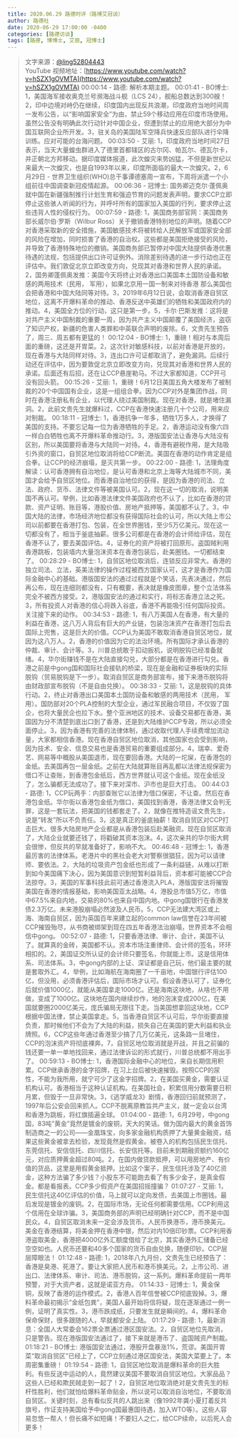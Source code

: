 ```yaml
---
title: 2020.06.29 路德时评（路博艾冠谈）
author: 路德社
date: 2020-06-29 17:00:00 -0400
categories: [路德访谈]
tags: [路德, 博博士, 艾丽, 冠博士]
---
```


> 文字来源：[@ling52804443](https://twitter.com/ling52804443)  
> YouTube 视频地址：[https://www.youtube.com/watch?v=hSZX1gOVMTA](https://www.youtube.com/watch?v=hSZX1gOVMTA)
00:00:14 - 路德: 解析本期主题。
00:01:41 - BO博士: 1，美国海军接收奥克兰号濒海战斗舰（LCS 24），舰船总数达到300艘！2，印中边境对峙仍在继续，印度国内出现反共浪潮，印度政府当地时间周一发布公告，以“影响国家安全”为由，禁止59个移动应用在印度市场使用。虽然公告没有明确此次行动针对中国企业，但遭到禁止的应用绝大部分为中国互联网企业所开发。3，驻关岛的美国陆军空降兵快速反应部队进行伞降训练。应对可能的台海问题。
00:03:50 - 艾丽: 1，印度政府当地时间27日表示，当天大量蝗虫群进入了德里首都辖区的古尔冈、帕瓦尔、德瓦尔卡，并正朝北方邦移动。据印度媒体报道，此次蝗灾来势凶猛，不但是新世纪以来最大一次蝗灾，也是自1993年以来，印度所面临的最大一次蝗灾。2，6月29日 - 世界卫生组织(WHO)总干事谭德塞周一宣布，下周将派遣一个小组前往中国调查新冠疫情起源。
00:06:36 - 冠博士: 国务卿迈克尔·蓬佩奥就中国在新疆强制推行计划生育和强迫节育的问题发表声明，要求CCP立即停止这些骇人听闻的行为，并呼吁所有的国家加入美国的行列，要求停止这些违背人性的侵权行为。
00:07:59 - 路德: 1，美国商务部官网：美国商务部长威尔伯·罗斯（Wilbur Ross）关于撤销香港特别地位的声明。随着CCP对香港采取新的安全措施，美国敏感技术将被转给人民解放军或国家安全部的风险在增加，同时损害了香港的自治权。这些都是美国拒绝接受的风险，并导致了香港特殊地位的撤销。美国商务部已暂停对中国大陆提供香港优惠待遇的法规，包括提供出口许可证例外。消除差别待遇的进一步行动也正在评估中。我们敦促北京立即改变方向，兑现其对香港和世界人民的承诺。2，国务卿蓬佩奥发推：美国今天将终止对香港出口美国本土国防设备和敏感的两用技术（民用， 军用），如果北京用一国一制来对待香港 那么美国也会把香港和中国大陆同等对待。3，2019年6月12日说，会取消香港自贸区地位，这离不开爆料革命的推动、香港反送中英雄们的牺牲和美国政府内的推动。4，美国全方位的行动，这只是第一步。5，卡尔·巴斯发推：这将是对共产主义中国制裁的重要一周，因为共产主义中国颠覆了美国经济，盗窃了知识产权，新疆的危害人类罪和中英联合声明的废除。6，文贵先生预告了，周三、周五都有更猛的！
00:12:04 - BO博士: 1，重磅！相对与本周后面的重磅，这还是开胃菜。2，这次针对敏感科技，以前对香港是开放的，现在香港与大陆同样对待。3，连出口许可证都取消了，避免漏洞。后续行动还在评估中，因为要敦促北京立即改变方向，兑现其对香港和世界人民的承诺。后面还有后招，还在让CCP悬崖勒马。不过大家都知道，CCP开弓没有回头箭。
00:15:26 - 艾丽: 1，重磅！6月12日美国五角大楼发布了被制裁的20个中国国有企业，这是一组组合拳。因为CCP对外是集团作战，同时在香港注册私有企业，以代理人绕过美国制裁。现在对香港，就是堵住漏洞。2，此前文贵先生就爆料过，CCP在香港快速注册几十个公司，用来应对制裁。
00:18:11 - 冠博士: 1，香港抗争一年多，牺牲1万多人，才换得了美国的支持。不要忘记每一位为香港牺牲的手足。2，香港运动没有像六四一样白白牺牲也离不开爆料革命推动行。3，港版国安法让香港与大陆没有区别，所以美国要将香港与大陆同一对待。4，香港有避税作用，是大陆吸引外资的窗口，自贸区地位取消将给CCP断流。美国在香港的动作肯定是组合拳。让CCP的经济崩塌，是灭共第一步。
00:22:00 - 路德: 1，法理角度解读：认可香港拥有自治地位，是认可香港和北京上海等大陆城市不同，美国才会给予自贸区地位。而香港自治地位的获得，是因为香港的司法、立法、政府、货币、法律文件等被美国认可。2，现在这一切的取消，说明美国不再认可。举例，比如香港法律文件美国政府也不认了，比如在香港的贷款、资产证明、账目等，港股价值、房地产抵押等，美国都不认了。3，中国大陆的法律，市场经济地位都没有获得国际社会的认可，所以大陆上市公司以前都要在香港打包、包装，在全世界圈钱，至少5万亿美元。现在这一切都没有了，相当于釜底抽薪。很多公司都是在香港的会计师给评估，现在香港不认了，要去美国评估。4，证券化的资产将被打回原形。盗国贼利用香港跳板，包装墙内大量泡沫资本在香港包装后，赴美圈钱。一切都结束了。
00:28:29 - BO博士: 1，自贸区地位取消后，连锁反应非常大。香港的独立司法、立法，英美法律的操作过程被西方国家认可，这才是香港作为国际金融中心的基础。港版国安法的通过过程就是个笑话，先表决通过，然后再公布，现在连细则都没有，只有概要，表决就是橡皮图章，整个立法体系完全不被西方接受。2，港版国安法的通过和实行，将标志香港立法之死。3，所有投资人对香港的信心将跌入谷底，香港不再能吸引任何国际投资。关注接下来的动作。
00:34:53 - 路德: 1，有八万美国人在香港，有大量的利益在香港，这八万人背后有巨大的产业链，包装泡沫资产在香港打包后去国际上兜售，这是巨大的价值。CCP认为美国不敢取消香港自贸区地位，就因为这八万人。2，香港的价值因为它的法治环境。所有国际才承认香港的仲裁、审计、会计等。3，川普总统敢于扣动扳机，说明脱钩已经准备就绪。4，华尔街赚钱不是在大陆直接勾兑，大部分都是在香港进行勾兑。香港之前是中gong国和国际社会接轨的桥梁，现在是金融和证券板块的实际脱钩（贸易脱钩是下一步）。取消自贸区是商务部宣布，接下来港币脱钩将由财政部宣布脱钩（不是自由兑换）。
00:38:33 - 艾丽: 1，这是脱钩的具体行动。2，终止对香港出口美国本土国防设备和敏感的两用技术（民用， 军用）。国防部对20个PLA控制的大型企业，通过军民融合项目，不仅毁了国企，也将大量民企也拉下水。整个亚洲地区的技术、设备交易都在香港，美国因为分不清楚到底出口到了香港，还是到大陆维护CCP专政，所以必须全面停止。3，因为香港有完善的法律体制，通过收取代理人手续费增加流动量，大家都相信香港。现在香港自贸区地位取消，其他国家也会受到影响，因为技术、安全、信息交易也是香港贸易的重要组成部分。4，瑞幸、爱奇艺、网易等中概股从美国退市，现在要回香港。大陆的一坨屎，在香港包的金纸。去美国再包一层金纸。之前在大陆就算账目再乱都以法律法规保密为借口不让查账，到香港包金纸后，西方世界就认可这个金纸。现在金纸没了，怎么骗都无法成功了。接下来对深市、沪市也是巨大打击。
00:44:03 - 路德: 1，CCP玩两手：内部查账它以法律为借口保密，不让查。然后在香港包金纸。华尔街以香港包金纸为借口，美国找到香港，香港法律又会判无罪，这是一套玩法，把美国的钱都套走了。2，就像在推特造谣文贵先生，说是“转发”所以不负责任。3，这是真正的釜底抽薪！取消自贸区对CCP打击巨大。很多大陆房地产企业都是从香港包装后赴美融资。现在自贸区取消了，大陆企业就要还钱了，将戳破其资本泡沫。4，这次亲共的华尔街大鳄会很惨，但反共的早就准备好了，影响不大。
00:46:48 - 冠博士: 1，香港最厉害的法律体系。老港片中的黑社会老大对警察很猖狂，因为可以请律师、要依法。2，大陆的垃圾资产包金纸也形成了一条利益链，从难以打断到如今美国痛下决心，因为美国意识到短暂利益背后，资本都可能被CCP合法掠夺。3，美国的军事科技此前可通过香港流入PLA，港版国安法将摧毁美国在香港的情报基础，影响美国亚太战略。4，港股总市值5万亿，市值中67.5%来自内地，交易的80%也来自中国内地。中gong国银行在香港发债2.3万亿。未来港股崩塌必然波及人民币。5，CCP无法建大湾区或上海、海南自贸区，因为英国百年来建立起的common law信誉在23年间被CCP摧毁殆尽，从书商被绑架到现在四五年香港法治崩塌，世界资本不会相信中gong。
00:52:07 - 路德: 1，只要香港法律、审计、会计，美国不认了。就算真的金砖，美国都不认。资本市场注重律师、会计师的签名，环环相扣的。2，美国证交所认证的会计师只要签名，你就能上市。这是信用体系、司法体系。3，中gong内部的上证、深证都是自己玩，他们最主要的就是套取外汇。4，举例，比如海航在海南圈了一千亩地，中国银行评估100亿，但没用，必须香港评估后，国际市场才认可。假设香港认可了，证券化后就价值1000亿，就能从美国拿走1000亿。还是海南这块地，从啥也不用做，变成了1000亿。这块地在国内继续炒作，地的泡沫变成200亿，在美国就要圈2000亿美元，庞氏骗局无限往下走。当美国想拿回这块地，CCP根据中国法律，禁止美国拿走。5，当香港自贸区不认可后，华尔街要直接负责，那时候他们不会为了大陆的利益，损失自己在美国的更大利益和执业牌照。6，CCP这些年通过香港至少搞了几万亿美元，这条路一旦堵住，CCP的泡沫资产将彻底裸奔。7，自贸区地位取消就是开战，并且之前骗的钱还要一单一单地找回来，通过法律诉讼的形式就行，川普总统都不用出手了。
00:59:13 - BO博士: 1，香港国际金融中心的地位，来自长期信用积累。CCP继承香港的金字招牌，在习上台后被快速摧毁。按照CCP的尿性，不能为我所用，就宁可少了这金字招牌。2，在美国买黄金，需要认证机构认可。香港相当于这种认证机构。在美国社会，积累信用分数需要日积月累，但毁于一旦非常快。3，《逃学威龙3》剧情，香港回归前就预测了，1997年后公安会回来抓人。CCP不脱离原教旨共产主义，就一定会以台湾和香港为跳板，将红旗插遍全球。
01:04:00 - 路德: 1，6月29号，中gong国，83吨”黄金”竟然是镀金的废铜，天大的笑话。做为国内最大的黄金首饰制造商之一的公司——金凰珠宝，向多家金融机构质押了大量黄金融资，结果这些黄金被拿去检验，发现竟然是假黄金。被卷入的机构包括民生信托、东莞信托、安信信托、四川信托、长安信托等。目前未到期融资额约160亿元，对应质押黄金超过80吨。2，在国内做贷款抵押，可以用房地产、有价值的货品，这里是用假黄金抵押。比如这个案子，民生信托涉及了40亿资金，这种方法骗了多少钱？小股东不可能跑去看了有多少金子，是真金假金。都是看报表。CCP多少假资产在美国招摇撞骗？
01:07:27 - 艾丽: 1，民生信托这40亿评估的价值，马上就可以定向发债，去美国上市圈钱。最后发现是镀金的废铜。2，在国际市场，无论任何都需要信用。CCP利用这个信用在全球诈骗。3，美国商务部的声明已经明确针对CCP，而不是中国民众。4，自贸区取消未来一定会涉及货币。人民币换港币，港币换美元。美金在香港结算，将美金押在香港中银，然后对内10倍印钞票。CCP利用香港盗取美金，香港把4000亿外汇额度借给了北京，其实香港外汇储备已经空空如也。人民币还要和40多个国家的货币自由兑换，随便印钞。CCP层层障眼法！
01:12:48 - 路德: 1，2018年八九月份，文贵先生已经预告了：香港是臭港、死港了。要让大家把人民币和港币换美元。2，上市公司、进出口、法律体系、审计、司法、港币脱钩，这一系列。爆料革命提前一两年预警，对于大资产者，这就是诺亚方舟。
01:14:33 - 冠博士: 1，黄金保铜，反映了香港的运作模式。2，香港人百年信誉被CCP彻底毁掉。3，爆料革命最初揭示“金纸包粪”，美国人最开始将信将疑，现在逐渐通过一例一例，证明了真实性。3，港币跌成纸，只要发生就是瞬间的。4，爆料革命保命保财，很多跟随的人，早就都安全上陆。
01:17:29 - 路德: 1，最新消息：全国人大常委会162票全票通过港区国安法。2，自贸区地位先取消，只是警告。现在港版国安法通过了，接下来就是港币了、盗国贼资产制裁。
01:18:21 - BO博士: 港版国安法通过，港股开盘暴涨1%，荒谬。美国开胃菜“取消自贸区”已经上了，CCP立刻通过港区国安法，美国大菜要上了。本周密集重磅！
01:19:54 - 路德: 1，自贸区地位取消是爆料革命的巨大胜利。有些反送中运动的人，竟然建议美国不要取消自贸区地位。大家品品？这些人已经和欺民贼走到一起了！2，自贸区地位取消绝对是文贵先生的标杆性胜利，他们就怕给爆料革命贴金，所以说可以取消自治地位，不要取消自贸区。关键时刻，总有看似反共的人跳出来（像1992年龚小夏打着反共旗号，作证支持美国给予中gong国最惠国待遇，加入WTO等）。这些人容易忽悠一帮人！但长痛不如短痛！不要妇人之仁，给CCP续命，以后死人会更多！
